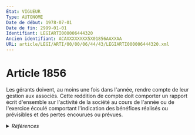 ```yaml
---
État: VIGUEUR
Type: AUTONOME
Date de début: 1978-07-01
Date de fin: 2999-01-01
Identifiant: LEGIARTI000006444320
Ancien identifiant: ACAXXXXXXXX5X01856AAXXAA
URL: article/LEGI/ARTI/00/00/06/44/43/LEGIARTI000006444320.xml
---
```


<h1>Article 1856</h1>

Les gérants doivent, au moins une fois dans l'année, rendre compte de leur
gestion aux associés. Cette reddition de compte doit comporter un rapport écrit
d'ensemble sur l'activité de la société au cours de l'année ou de l'exercice
écoulé comportant l'indication des bénéfices réalisés ou prévisibles et des
pertes encourues ou prévues.


<details>
  <summary><em>Références</em></summary>

  <h2>Articles faisant référence à l'article</h2>
  
  <ul>
    <li>
      <a href="https://legal.tricoteuses.fr//redirection/LEGIARTI000006280197?vers=git&vers=legifrance">Code de la propriété intellectuelle - article R422-26 AUTONOME VIGUEUR, en vigueur depuis le 1995-04-13</a> CITATION source
    </li>
    <li>
      <a href="https://legal.tricoteuses.fr//redirection/LEGIARTI000006279947?vers=git&vers=legifrance">Code de la propriété intellectuelle - article R321-4 AUTONOME MODIFIE, en vigueur du 1995-04-19 au 2017-05-11</a> CITATION source
    </li>
    <li>
      <a href="https://legal.tricoteuses.fr//redirection/LEGIARTI000035416617?vers=git&vers=legifrance">Code rural et de la pêche maritime - article R241-50 AUTONOME VIGUEUR, en vigueur depuis le 2017-08-10</a> CITATION source
    </li>
    <li>
      <a href="https://legal.tricoteuses.fr//redirection/LEGIARTI000042116925?vers=git&vers=legifrance">Code de la construction et de l'habitation - article Annexe à l'article R443-9-4 AUTONOME VIGUEUR, en vigueur depuis le 2020-01-01</a> CITATION source
    </li>
    <li>
      <a href="https://legal.tricoteuses.fr//redirection/LEGIARTI000029968597?vers=git&vers=legifrance">Code de l'urbanisme - article R213-7 AUTONOME MODIFIE, en vigueur du 2014-12-25 au 2016-03-19</a> CITATION source
    </li>
    <li>
      <a href="https://legal.tricoteuses.fr//redirection/LEGIARTI000033231371?vers=git&vers=legifrance">Code de l'urbanisme - article R213-7 AUTONOME VIGUEUR, en vigueur depuis le 2016-03-19</a> CITATION source
    </li>
    <li>
      <a href="https://legal.tricoteuses.fr//redirection/LEGIARTI000006201700?vers=git&vers=legifrance">Décret n°79-885 du 11 octobre 1979 pris pour l'application aux vétérinaires de la loi n° 66-879 du 29 novembre 1966 relative aux sociétés civiles professionnelles - article 23 AUTONOME ABROGE, en vigueur du 1979-10-14 au 2003-08-07</a> CITATION source
    </li>
    <li>
      <a href="https://legal.tricoteuses.fr//redirection/LEGIARTI000029006782?vers=git&vers=legifrance">Code de la construction et de l'habitation - article Annexe à l'article R443-9-4 AUTONOME MODIFIE, en vigueur du 2014-05-30 au 2020-01-01</a> CITATION source
    </li>
    <li>
      <a href="https://legal.tricoteuses.fr//redirection/LEGIARTI000020165538?vers=git&vers=legifrance">Code de la construction et de l'habitation - article Annexe à l'article R443-9-4 AUTONOME MODIFIE, en vigueur du 2009-01-29 au 2014-05-30</a> CITATION source
    </li>
    <li>
      <a href="https://legal.tricoteuses.fr//redirection/LEGIARTI000046275899?vers=git&vers=legifrance">Code de l'urbanisme - article R218-12 AUTONOME VIGUEUR, en vigueur depuis le 2022-09-12</a> CITATION source
    </li>
    <li>
      <a href="https://legal.tricoteuses.fr//redirection/LEGIARTI000006201905?vers=git&vers=legifrance">Décret n°86-260 du 18 février 1986 portant application à la profession de conseil en propriété industrielle de la loi n° 66-879 du 29 novembre 1966 relative aux sociétés civiles professionnelles - article 15 AUTONOME ABROGE, en vigueur du 1986-02-27 au 1995-04-13</a> CITATION source
    </li>
    <li>
      <a href="https://legal.tricoteuses.fr//redirection/LEGIARTI000006491457?vers=git&vers=legifrance">Décret n°86-1074 du 26 septembre 1986 pris pour l'application du titre IV de la loi n° 85-660 du 3 juillet 1985 relative aux sociétés de perception et de répartition des droits - article 5 AUTONOME ABROGE, en vigueur du 1986-10-02 au 1995-04-13</a> CITATION source
    </li>
    <li>
      <a href="https://legal.tricoteuses.fr//redirection/LEGIARTI000006356925?vers=git&vers=legifrance">Décret n°80-337 du 7 mai 1980 relatif aux sociétés civiles d'auteurs - article 2 AUTONOME ABROGE, en vigueur du 1980-05-14 au 1986-10-02</a> CITATION source
    </li>
    <li>
      <a href="https://legal.tricoteuses.fr//redirection/LEGIARTI000006569408?vers=git&vers=legifrance">Décret n°78-704 du 3 juillet 1978 relatif à l'application de la loi n° 78-9 du 4 janvier 1978 modifiant le titre IX du livre III du code civil - article 41 AUTONOME VIGUEUR, en vigueur depuis le 1978-07-07</a> CITATION source
    </li>
    <li>
      <a href="https://legal.tricoteuses.fr//redirection/LEGIARTI000046275629?vers=git&vers=legifrance">Décret n° 2022-1223 du 10 septembre 2022 relatif au droit de préemption pour la préservation des ressources en eau destinées à la consommation humaine - article 1 ENTIEREMENT_MODIF</a> CITATION source
    </li>
  </ul>
  
  <h2>Textes faisant référence à l'article</h2>
  
  <ul>
    <li>
      <a href="https://legal.tricoteuses.fr//redirection/JORFTEXT000000886567?vers=git&vers=legifrance">Loi n°78-9 du 4 janvier 1978 MODIFIANT LE TITRE IX DU LIVRE III DU CODE CIVIL</a> CREATION cible
    </li>
  </ul>
  
  <h2>Références faites par l'article</h2>
  
  <ul>
    <li>
      1978-01-04 CREATION source <a href="https://legal.tricoteuses.fr//redirection/JORFTEXT000000886567?vers=git&vers=legifrance">Loi n°78-9 du 4 janvier 1978 MODIFIANT LE TITRE IX DU LIVRE III DU CODE CIVIL</a>
    </li>
    <li>
      1978-07-03 CITATION cible <a href="https://legal.tricoteuses.fr//redirection/LEGIARTI000006569408?vers=git&vers=legifrance">Décret n°78-704 du 3 juillet 1978 relatif à l'application de la loi n° 78-9 du 4 janvier 1978 modifiant le titre IX du livre III du code civil - article 41 AUTONOME VIGUEUR, en vigueur depuis le 1978-07-07</a>
    </li>
    <li>
      1979-10-11 CITATION cible <a href="https://legal.tricoteuses.fr//redirection/LEGIARTI000006201700?vers=git&vers=legifrance">Décret n°79-885 du 11 octobre 1979 pris pour l'application aux vétérinaires de la loi n° 66-879 du 29 novembre 1966 relative aux sociétés civiles professionnelles - article 23 AUTONOME ABROGE, en vigueur du 1979-10-14 au 2003-08-07</a>
    </li>
    <li>
      1980-05-07 CITATION cible <a href="https://legal.tricoteuses.fr//redirection/LEGIARTI000006356925?vers=git&vers=legifrance">Décret n°80-337 du 7 mai 1980 relatif aux sociétés civiles d'auteurs - article 2 AUTONOME ABROGE, en vigueur du 1980-05-14 au 1986-10-02</a>
    </li>
    <li>
      1986-02-18 CITATION cible <a href="https://legal.tricoteuses.fr//redirection/LEGIARTI000006201905?vers=git&vers=legifrance">Décret n°86-260 du 18 février 1986 portant application à la profession de conseil en propriété industrielle de la loi n° 66-879 du 29 novembre 1966 relative aux sociétés civiles professionnelles - article 15 AUTONOME ABROGE, en vigueur du 1986-02-27 au 1995-04-13</a>
    </li>
    <li>
      1986-09-26 CITATION cible <a href="https://legal.tricoteuses.fr//redirection/LEGIARTI000006491457?vers=git&vers=legifrance">Décret n°86-1074 du 26 septembre 1986 pris pour l'application du titre IV de la loi n° 85-660 du 3 juillet 1985 relative aux sociétés de perception et de répartition des droits - article 5 AUTONOME ABROGE, en vigueur du 1986-10-02 au 1995-04-13</a>
    </li>
    <li>
      2022-09-10 CITATION cible <a href="https://legal.tricoteuses.fr//redirection/LEGIARTI000046275629?vers=git&vers=legifrance">Décret n° 2022-1223 du 10 septembre 2022 relatif au droit de préemption pour la préservation des ressources en eau destinées à la consommation humaine - article 1 ENTIEREMENT_MODIF</a>
    </li>
    <li>
      2999-01-01 CITATION cible <a href="https://legal.tricoteuses.fr//redirection/LEGIARTI000033231371?vers=git&vers=legifrance">Code de l'urbanisme - article R213-7 AUTONOME VIGUEUR, en vigueur depuis le 2016-03-19</a>
    </li>
    <li>
      2999-01-01 CITATION cible <a href="https://legal.tricoteuses.fr//redirection/LEGIARTI000046275899?vers=git&vers=legifrance">Code de l'urbanisme - article R218-12 AUTONOME VIGUEUR, en vigueur depuis le 2022-09-12</a>
    </li>
    <li>
      2999-01-01 CITATION cible <a href="https://legal.tricoteuses.fr//redirection/LEGIARTI000042116925?vers=git&vers=legifrance">Code de la construction et de l'habitation - article Annexe à l'article R443-9-4 AUTONOME VIGUEUR, en vigueur depuis le 2020-01-01</a>
    </li>
    <li>
      2999-01-01 CITATION cible <a href="https://legal.tricoteuses.fr//redirection/LEGIARTI000006279947?vers=git&vers=legifrance">Code de la propriété intellectuelle - article R321-4 AUTONOME MODIFIE, en vigueur du 1995-04-19 au 2017-05-11</a>
    </li>
    <li>
      2999-01-01 CITATION cible <a href="https://legal.tricoteuses.fr//redirection/LEGIARTI000006280197?vers=git&vers=legifrance">Code de la propriété intellectuelle - article R422-26 AUTONOME VIGUEUR, en vigueur depuis le 1995-04-13</a>
    </li>
    <li>
      2999-01-01 CITATION cible <a href="https://legal.tricoteuses.fr//redirection/LEGIARTI000035416617?vers=git&vers=legifrance">Code rural et de la pêche maritime - article R241-50 AUTONOME VIGUEUR, en vigueur depuis le 2017-08-10</a>
    </li>
  </ul>
</details>
